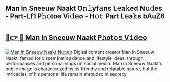 ## Man In Sneeuw Naakt O𝚗𝚕yf𝚊ns L𝚎a𝚔ed N𝚞𝚍es - Part-Lf1 P𝚑𝚘tos Vi𝚍𝚎o - H𝚘𝚝 Part L𝚎a𝚔s bAuZ6

# <h2><a href="http://kf33ua0.oniu.top/?m=Man+In+Sneeuw+Naakt">🔗👉 🔴 Man In Sneeuw Naakt P𝚑ot𝚘𝚜 V𝚒d𝚎o</a></h2>

[![Man In Sneeuw Naakt Nu𝚍e𝚜](https://i.imgur.com/0qMVB7G.gif)](http://kf33ua0.oniu.top/?m=Man+In+Sneeuw+Naakt)
Digital content creator Man In Sneeuw Naakt, famed for disseminating dance and lifestyle ideas, through performances and personal vlogs on social media. Man In Sneeuw Naakt's public image is characterized by its friendly and relatable nature, but the intricacies of his personal life remain shrouded in secrecy.  
